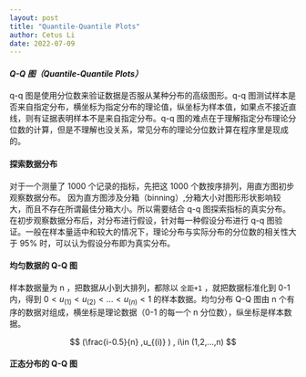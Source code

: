 ```yaml
---
layout: post
title: "Quantile-Quantile Plots"
author: Cetus Li
date: 2022-07-09
---
```


#### *Q-Q 图（Quantile-Quantile Plots）*
q-q 图是使用分位数来验证数据是否服从某种分布的高级图形。q-q 图测试样本是否来自指定分布，横坐标为指定分布的理论值，纵坐标为样本值，如果点不接近直线，则有证据表明样本不是来自指定分布。q-q 图的难点在于理解指定分布理论分位数的计算，但是不理解也没关系，常见分布的理论分位数计算在程序里是现成的。

#### 探索数据分布
对于一个测量了 1000 个记录的指标，先把这 1000 个数按序排列，用直方图初步观察数据分布。
因为直方图涉及分箱（binning）,分箱大小对图形形状影响较大，而且不存在所谓最佳分箱大小。所以需要结合 q-q 图探索指标的真实分布。
在初步观察数据分布后，对分布进行假设，针对每一种假设分布进行 q-q 图验证。一般在样本量适中和较大的情况下，理论分布与实际分布的分位数的相关性大于 95% 时，可以认为假设分布即为真实分布。

#### 均匀数据的 Q-Q 图
样本数据量为 n ，把数据从小到大排列，都除以 `全距+1` ，就把数据标准化到 0-1 内，得到 $0 < u_{(1)} < u_{(2)} < ... < u_{(n)} < 1$ 的样本数据。均匀分布 Q-Q 图由 n 个有序的数据对组成，横坐标是理论数据（0-1 的每一个 n 分位数），纵坐标是样本数据。

$$ (\frac{i-0.5}{n} ,u_{(i)} ) , i\in (1,2,...,n) $$

#### 正态分布的 Q-Q 图



